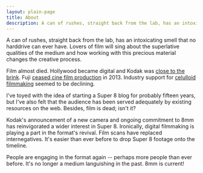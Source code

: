 ```yaml
---
layout: plain-page
title: About
description: A can of rushes, straight back from the lab, has an intoxicating smell that no harddrive can ever have.
---
```


A can of rushes, straight back from the lab, has an intoxicating smell that no harddrive can ever have. Lovers of film will sing about the superlative qualities of the medium and how working with this precious material changes the creative process.

Film almost died. Hollywood became digital and Kodak was [close to the brink](http://dealbook.nytimes.com/2012/01/19/eastman-kodak-files-for-bankruptcy/?_r=0). Fuji [ceased cine film production](http://www.fujifilm.com/news/n130402.html) in 2013. Industry support for [celulloid filmmaking](http://www.theguardian.com/artanddesign/2011/feb/22/tacita-dean-16mm-film) seemed to be declining.

I've toyed with the idea of starting a Super 8 blog for probably fifteen years, but I've also felt that the audience has been served adequately by existing resources on the web. Besides, film is dead; isn't it?

Kodak's announcement of a new camera and ongoing commitment to 8mm has reinvigorated a wider interest in Super 8. Ironically, digital filmmaking is playing a part in the format's revival. Film scans have replaced internegatives. It's easier than ever before to drop Super 8 footage onto the timeline. 

People are engaging in the format again -- perhaps more people than ever before. It's no longer a medium languishing in the past. 8mm is current!